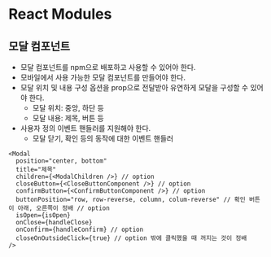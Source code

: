 # React Modules

## 모달 컴포넌트
- 모달 컴포넌트를 npm으로 배포하고 사용할 수 있어야 한다.
- 모바일에서 사용 가능한 모달 컴포넌트를 만들어야 한다.
- 모달 위치 및 내용 구성 옵션을 prop으로 전달받아 유연하게 모달을 구성할 수 있어야 한다.
  - 모달 위치: 중앙, 하단 등
  - 모달 내용: 제목, 버튼 등
- 사용자 정의 이벤트 핸들러를 지원해야 한다.
  - 모달 닫기, 확인 등의 동작에 대한 이벤트 핸들러

```tsx
<Modal
  position="center, bottom"
  title="제목"
  children={<ModalChildren />} // option
  closeButton={<CloseButtonComponent />} // option
  confirmButton={<ConfirmButtonComponent />} // option
  buttonPosition="row, row-reverse, column, colum-reverse" // 확인 버튼이 아래, 오른쪽이 정배 // option
  isOpen={isOpen}
  onClose={handleClose}
  onConfirm={handleConfirm} // option
  closeOnOutsideClick={true} // option 밖에 클릭했을 때 꺼지는 것이 정배
/>
```


